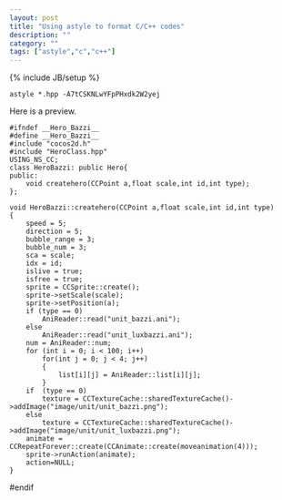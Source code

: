 ```yaml
---
layout: post
title: "Using astyle to format C/C++ codes"
description: ""
category: ""
tags: ["astyle","c","c++"]
---
```

{% include JB/setup %}

	astyle *.hpp -A7tCSKNLwYFpPHxdk2W2yej

Here is a preview.

	#ifndef __Hero_Bazzi__
	#define __Hero_Bazzi__
	#include "cocos2d.h"
	#include "HeroClass.hpp"
	USING_NS_CC;
	class HeroBazzi: public Hero{
	public:
		void createhero(CCPoint a,float scale,int id,int type);
	};
	
	void HeroBazzi::createhero(CCPoint a,float scale,int id,int type)
	{
		speed = 5;
		direction = 5;
		bubble_range = 3;
		bubble_num = 3;
		sca = scale;
		idx = id;
		islive = true;
		isfree = true;
		sprite = CCSprite::create();
		sprite->setScale(scale);
		sprite->setPosition(a);
		if (type == 0)
			AniReader::read("unit_bazzi.ani");
		else
			AniReader::read("unit_luxbazzi.ani");
		num = AniReader::num;
		for (int i = 0; i < 100; i++)
			for(int j = 0; j < 4; j++)
			{
				list[i][j] = AniReader::list[i][j];
			}
		if  (type == 0)
			texture = CCTextureCache::sharedTextureCache()->addImage("image/unit/unit_bazzi.png");
		else
			texture = CCTextureCache::sharedTextureCache()->addImage("image/unit/unit_luxbazzi.png");
		animate = CCRepeatForever::create(CCAnimate::create(moveanimation(4)));
		sprite->runAction(animate);
		action=NULL;
	}

#endif